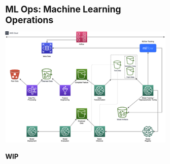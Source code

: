 # ML Ops: Machine Learning Operations

![MLOps Architecture](https://raw.githubusercontent.com/tam159/mlops/main/MLOps.png)

## WIP